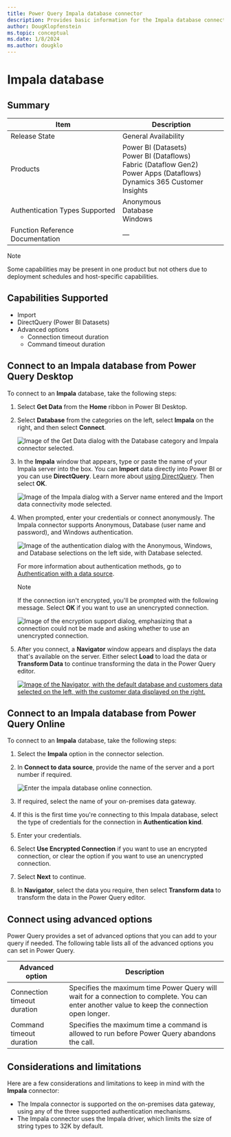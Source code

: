 ```yaml
---
title: Power Query Impala database connector
description: Provides basic information for the Impala database connector, along with how to connect to your Impala data.
author: DougKlopfenstein
ms.topic: conceptual
ms.date: 1/8/2024
ms.author: dougklo
---
```


# Impala database

## Summary

| Item | Description |
| ---- | ----------- |
| Release State | General Availability |
| Products | Power BI (Datasets)<br/>Power BI (Dataflows)<br/>Fabric (Dataflow Gen2)<br/>Power Apps (Dataflows)<br/>Dynamics 365 Customer Insights |
| Authentication Types Supported | Anonymous<br/>Database<br/>Windows |
| Function Reference Documentation | &mdash; |

> [!NOTE]
> Some capabilities may be present in one product but not others due to deployment schedules and host-specific capabilities.

## Capabilities Supported

* Import
* DirectQuery (Power BI Datasets)
* Advanced options
  * Connection timeout duration
  * Command timeout duration

## Connect to an Impala database from Power Query Desktop

To connect to an **Impala** database, take the following steps:

1. Select **Get Data** from the **Home** ribbon in Power BI Desktop.

2. Select **Database** from the categories on the left, select **Impala** on the right, and then select **Connect**.

    ![Image of the Get Data dialog with the Database category and Impala connector selected.](media/impala-database/get-data.png)

3. In the **Impala** window that appears, type or paste the name of your Impala server into the box. You can **Import** data directly into Power BI or you can use **DirectQuery**. Learn more about [using DirectQuery](/power-bi/connect-data/desktop-use-directquery). Then select **OK**.

    ![Image of the Impala dialog with a Server name entered and the Import data connectivity mode selected.](media/impala-database/server-selection.png)

4. When prompted, enter your credentials or connect anonymously. The Impala connector supports Anonymous, Database (user name and password), and Windows authentication.

    ![Image of the authentication dialog with the Anonymous, Windows, and Database selections on the left side, with Database selected.](media/impala-database/sign-in-screen.png)

   For more information about authentication methods, go to [Authentication with a data source](../connectorauthentication.md).

   > [!NOTE]
   >  If the connection isn't encrypted, you'll be prompted with the following message. Select **OK** if you want to use an unencrypted connection.

   ![Image of the encryption support dialog, emphasizing that a connection could not be made and asking whether to use an unencrypted connection.](media/impala-database/encryption-warning.png)

5. After you connect, a **Navigator** window appears and displays the data that's available on the server. Either select **Load** to load the data or **Transform Data** to continue transforming the data in the Power Query editor.

    [![Image of the Navigator, with the default database and customers data selected on the left, with the customer data displayed on the right.](media/impala-database/navigator.png)](media/impala-database/navigator.png#lightbox)

## Connect to an Impala database from Power Query Online

To connect to an **Impala** database, take the following steps:

1. Select the **Impala** option in the connector selection.

2. In **Connect to data source**, provide the name of the server and a port number if required.

   ![Enter the impala database online connection.](./media/impala-database/service-signin.png)

3. If required, select the name of your on-premises data gateway.

4. If this is the first time you're connecting to this Impala database, select the type of credentials for the connection in **Authentication kind**.

5. Enter your credentials.

6. Select **Use Encrypted Connection** if you want to use an encrypted connection, or clear the option if you want to use an unencrypted connection.

7. Select **Next** to continue.

8. In **Navigator**, select the data you require, then select **Transform data** to transform the data in the Power Query editor.

## Connect using advanced options

Power Query provides a set of advanced options that you can add to your query if needed. The following table lists all of the advanced options you can set in Power Query.

| Advanced option | Description |
| --------------- | ----------- |
| Connection timeout duration | Specifies the maximum time Power Query will wait for a connection to complete. You can enter another value to keep the connection open longer.|
| Command timeout duration | Specifies the maximum time a command is allowed to run before Power Query abandons the call. |

## Considerations and limitations

Here are a few considerations and limitations to keep in mind with the **Impala** connector:

* The Impala connector is supported on the on-premises data gateway, using any of the three supported authentication mechanisms.
* The Impala connector uses the Impala driver, which limits the size of string types to 32K by default.
